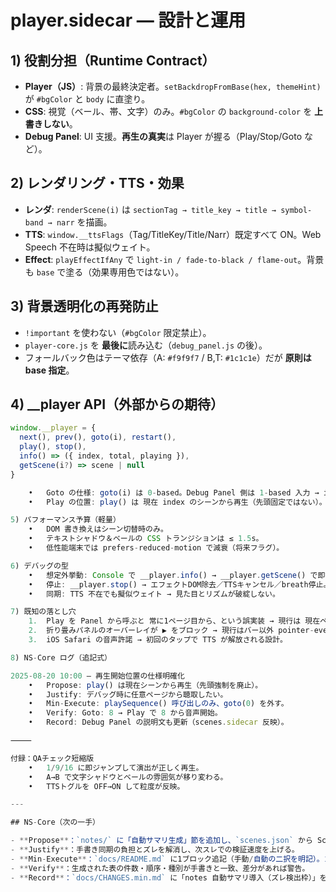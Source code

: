 <!--
Project: 2025-08-20_shorts-genesis_d05_v01
File:    notes/player.sidecar.md
Role:    player-core.js の設計判断・既知の落とし穴・運用メモ（ランタイム非依存）
Depends: player-core.js, style.css, debug_panel.js, scenes.json
Rules:
  - ここはコードではなく“言語化された設計”。責任分界と運用規範を残す
  - __player API はデバッグ最小集合（goto/next/prev/play/stop/info/getScene）
Quick Verify:
  - 背景は scene.base 直塗り（#bgColor & body）
  - A=白系薄ベール／B,T=黒系半透明ベールが重畳
Last-Touched: 2025-08-20 10:00 JST
NS-Core+J: Propose / Justify / Min-Execute / Verify / Record + Joy
-->

# player.sidecar — 設計と運用

## 1) 役割分担（Runtime Contract）
- **Player（JS）**: 背景の最終決定者。`setBackdropFromBase(hex, themeHint)` が `#bgColor` と `body` に直塗り。  
- **CSS**: 視覚（ベール、帯、文字）のみ。`#bgColor` の `background-color` を **上書きしない**。  
- **Debug Panel**: UI 支援。**再生の真実**は Player が握る（Play/Stop/Goto など）。

## 2) レンダリング・TTS・効果
- **レンダ**: `renderScene(i)` は `sectionTag → title_key → title → symbol-band → narr` を描画。  
- **TTS**: `window.__ttsFlags`（Tag/TitleKey/Title/Narr）既定すべて ON。Web Speech 不在時は擬似ウェイト。  
- **Effect**: `playEffectIfAny` で `light-in / fade-to-black / flame-out`。背景も `base` で塗る（効果専用色ではない）。

## 3) 背景透明化の再発防止
- `!important` を使わない（`#bgColor` 限定禁止）。  
- `player-core.js` を **最後に**読み込む（`debug_panel.js` の後）。  
- フォールバック色はテーマ依存（A: `#f9f9f7` / B,T: `#1c1c1e`）だが **原則は base 指定**。

## 4) __player API（外部からの期待）
```js
window.__player = {
  next(), prev(), goto(i), restart(),
  play(), stop(),
  info() => ({ index, total, playing }),
  getScene(i?) => scene | null
}

	•	Goto の仕様: goto(i) は 0-based。Debug Panel 側は 1-based 入力 → i-1 で渡している。
	•	Play の位置: play() は 現在 index のシーンから再生（先頭固定ではない）。

5) パフォーマンス予算（軽量）
	•	DOM 書き換えはシーン切替時のみ。
	•	テキストシャドウ＆ベールの CSS トランジションは ≤ 1.5s。
	•	低性能端末では prefers-reduced-motion で減衰（将来フラグ）。

6) デバッグの型
	•	想定外挙動: Console で __player.info() → __player.getScene() で即観測。
	•	停止: __player.stop() → エフェクトDOM除去／TTSキャンセル／breath停止。
	•	同期: TTS 不在でも擬似ウェイト → 見た目とリズムが破綻しない。

7) 既知の落とし穴
	1.	Play を Panel から呼ぶと 常に1ページ目から、という誤実装 → 現行は 現在ページから再生に修正済。
	2.	折り畳みパネルのオーバーレイが ▶︎ をブロック → 現行はバー以外 pointer-events: none で解消。
	3.	iOS Safari の音声許諾 → 初回のタップで TTS が解放される設計。

8) NS-Core ログ（追記式）

2025-08-20 10:00 — 再生開始位置の仕様明確化
	•	Propose: play() は現在シーンから再生（先頭強制を廃止）。
	•	Justify: デバッグ時に任意ページから聴取したい。
	•	Min-Execute: playSequence() 呼び出しのみ、goto(0) を外す。
	•	Verify: Goto: 8 → Play で 8 から音声開始。
	•	Record: Debug Panel の説明文も更新（scenes.sidecar 反映）。

⸻

付録：QAチェック短縮版
	•	1/9/16 に即ジャンプして演出が正しく再生。
	•	A→B で文字シャドウとベールの雰囲気が移り変わる。
	•	TTSトグルを OFF→ON して粒度が反映。

---

## NS-Core（次の一手）

- **Propose**：`notes/` に「自動サマリ生成」節を追加し、`scenes.json` から Scene Map 表を自動生成するワンライナー（Node/ブラウザ両対応）を添付。  
- **Justify**：手書き同期の負担とズレを解消し、次スレでの検証速度を上げる。  
- **Min-Execute**：`docs/README.md` に1ブロック追記（手動/自動の二択を明記）。コードは別途 `tools/scene-scan.js` として追加。  
- **Verify**：生成された表の件数・順序・種別が手書きと一致、差分があれば警告。  
- **Record**：`docs/CHANGES.min.md` に「notes 自動サマリ導入（ズレ検出枠）」を1行追記。
